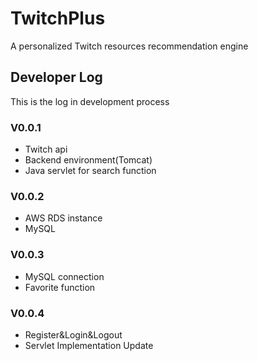 # TwitchPlus
A personalized Twitch resources recommendation engine
## Developer Log
This is the log in development process
### V0.0.1
* Twitch api
* Backend environment(Tomcat)
* Java servlet for search function
### V0.0.2
* AWS RDS instance
* MySQL
### V0.0.3
* MySQL connection
* Favorite function
### V0.0.4
* Register&Login&Logout
* Servlet Implementation Update
